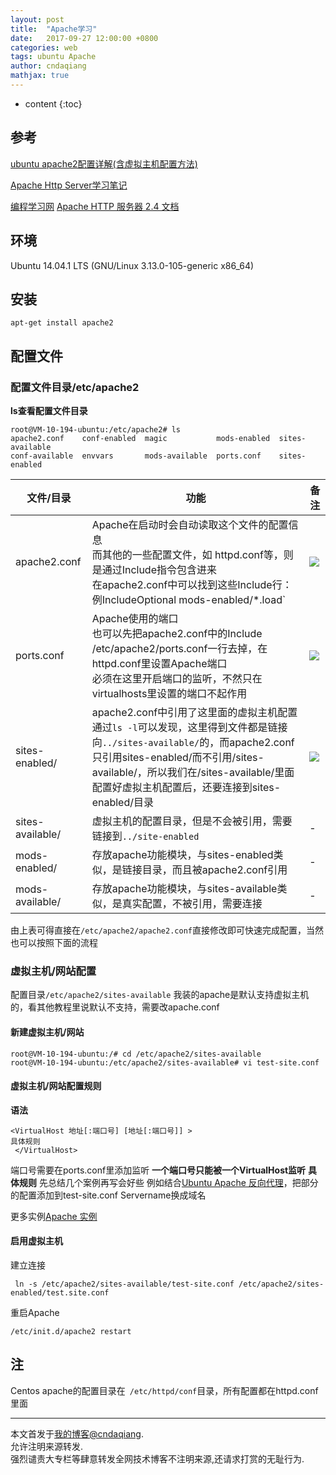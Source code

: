 ```yaml
---
layout: post
title:  "Apache学习"
date:   2017-09-27 12:00:00 +0800
categories: web
tags: ubuntu Apache 
author: cndaqiang
mathjax: true
---
```

* content
{:toc}






## 参考
[ubuntu apache2配置详解(含虚拟主机配置方法)](http://www.cnblogs.com/ylan2009/archive/2012/02/25/2368028.html)

[Apache Http Server学习笔记](https://my.oschina.net/aiheng1988/blog/146967)

[编程学习网](http://www.phpxs.com/post/apache/)
[Apache HTTP 服务器 2.4 文档](https://httpd.apache.org/docs/2.4/zh-cn/)
## 环境
Ubuntu 14.04.1 LTS (GNU/Linux 3.13.0-105-generic x86_64)
## 安装
```
apt-get install apache2
```
## 配置文件
### 配置文件目录/etc/apache2
**ls查看配置文件目录**
```
root@VM-10-194-ubuntu:/etc/apache2# ls
apache2.conf    conf-enabled  magic           mods-enabled  sites-available
conf-available  envvars       mods-available  ports.conf    sites-enabled
```
 
文件/目录| 功能|备注
-|-|-
apache2.conf | Apache在启动时会自动读取这个文件的配置信息<br>而其他的一些配置文件，如 httpd.conf等，则是通过Include指令包含进来<br>在apache2.conf中可以找到这些Include行：例IncludeOptional mods-enabled/*.load`|![](http://upload-images.jianshu.io/upload_images/4575564-48466fca0211fecf.png?imageMogr2/auto-orient/strip%7CimageView2/2/w/1240)
ports.conf |Apache使用的端口<br>也可以先把apache2.conf中的Include /etc/apache2/ports.conf一行去掉，在httpd.conf里设置Apache端口<br>必须在这里开启端口的监听，不然只在virtualhosts里设置的端口不起作用 |![](http://upload-images.jianshu.io/upload_images/4575564-30d6b6f0aed3410a.png?imageMogr2/auto-orient/strip%7CimageView2/2/w/1240)
sites-enabled/|apache2.conf中引用了这里面的虚拟主机配置<br>通过`ls -l`可以发现，这里得到文件都是链接向`../sites-available/`的，而apache2.conf只引用sites-enabled/而不引用/sites-available/，所以我们在/sites-available/里面配置好虚拟主机配置后，还要连接到sites-enabled/目录 | ![](http://upload-images.jianshu.io/upload_images/4575564-847b3ff3a074e87f.png?imageMogr2/auto-orient/strip%7CimageView2/2/w/1240)
sites-available/ |虚拟主机的配置目录，但是不会被引用，需要链接到`../site-enabled`|-
mods-enabled/ | 存放apache功能模块，与sites-enabled类似，是链接目录，而且被apache2.conf引用|-
mods-available/|存放apache功能模块，与sites-available类似，是真实配置，不被引用，需要连接|-


由上表可得直接在`/etc/apache2/apache2.conf`直接修改即可快速完成配置，当然也可以按照下面的流程

### 虚拟主机/网站配置

配置目录`/etc/apache2/sites-available`
我装的apache是默认支持虚拟主机的，看其他教程里说默认不支持，需要改apache.conf

#### 新建虚拟主机/网站
```
root@VM-10-194-ubuntu:/# cd /etc/apache2/sites-available
root@VM-10-194-ubuntu:/etc/apache2/sites-available# vi test-site.conf
```
#### 虚拟主机/网站配置规则
**语法**
```
<VirtualHost 地址[:端口号] [地址[:端口号]] >
具体规则
 </VirtualHost>
```

端口号需要在ports.conf里添加监听
**一个端口号只能被一个VirtualHost监听**
**具体规则**
先总结几个案例再写会好些
例如结合[Ubuntu Apache 反向代理](/2017/09/27/apache-proxy/)，把<VirtualHost>部分的配置添加到test-site.conf Servername换成域名

更多实例[Apache 实例](/2017/09/27/apache-conf/)



#### 启用虚拟主机
建立连接
```
 ln -s /etc/apache2/sites-available/test-site.conf /etc/apache2/sites-enabled/test.site.conf
```

重启Apache
```
/etc/init.d/apache2 restart
```
## 注
Centos apache的配置目录在` /etc/httpd/conf`目录，所有配置都在httpd.conf里面



------
本文首发于[我的博客@cndaqiang](https://cndaqiang.github.io/).<br>
允许注明来源转发.<br>
强烈谴责大专栏等肆意转发全网技术博客不注明来源,还请求打赏的无耻行为.
